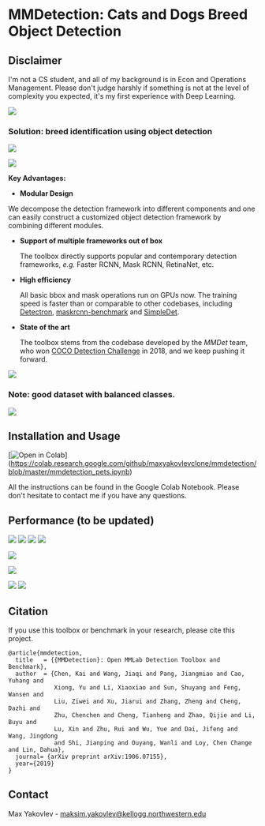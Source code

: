 # MMDetection: Cats and Dogs Breed Object Detection

## Disclaimer
I'm not a CS student, and all of my background is in Econ and Operations Management. Please don't judge harshly if something is not at the level of complexity you expected, it's my first experience with Deep Learning.

![](0002.jpg)

### **Solution**: breed identification using object detection

![](0003.jpg)

![](0004.jpg)

**Key Advantages:**

 - **Modular Design**

  We decompose the detection framework into different components and one can easily construct a customized object detection framework by combining different modules.

- **Support of multiple frameworks out of box**

  The toolbox directly supports popular and contemporary detection frameworks, *e.g.* Faster RCNN, Mask RCNN, RetinaNet, etc.

- **High efficiency**

  All basic bbox and mask operations run on GPUs now. The training speed is faster than or comparable to other codebases, including [Detectron](https://github.com/facebookresearch/Detectron), [maskrcnn-benchmark](https://github.com/facebookresearch/maskrcnn-benchmark) and [SimpleDet](https://github.com/TuSimple/simpledet).

- **State of the art**

  The toolbox stems from the codebase developed by the *MMDet* team, who won [COCO Detection Challenge](http://cocodataset.org/#detection-leaderboard) in 2018, and we keep pushing it forward.
  

![](0006.jpg)

### **Note: good dataset with balanced classes.**
 
![](0005.jpg)

## Installation and Usage

[![Open in Colab](https://colab.research.google.com/assets/colab-badge.svg)] (https://colab.research.google.com/github/maxyakovlevclone/mmdetection/blob/master/mmdetection_pets.ipynb)

All the instructions can be found in the Google Colab Notebook. Please don't hesitate to contact me if you have any questions.

## Performance (to be updated) 
![](precision-recall_faster_rcnn.jpg)
![](training_performance.png)
![](AUC.png)
![](f_measure.jpg)



![](0008.jpg)

![](0009.jpg)

![](prediction.png)
![](prediction_1.png)




## Citation

If you use this toolbox or benchmark in your research, please cite this project.

```
@article{mmdetection,
  title   = {{MMDetection}: Open MMLab Detection Toolbox and Benchmark},
  author  = {Chen, Kai and Wang, Jiaqi and Pang, Jiangmiao and Cao, Yuhang and
             Xiong, Yu and Li, Xiaoxiao and Sun, Shuyang and Feng, Wansen and
             Liu, Ziwei and Xu, Jiarui and Zhang, Zheng and Cheng, Dazhi and
             Zhu, Chenchen and Cheng, Tianheng and Zhao, Qijie and Li, Buyu and
             Lu, Xin and Zhu, Rui and Wu, Yue and Dai, Jifeng and Wang, Jingdong
             and Shi, Jianping and Ouyang, Wanli and Loy, Chen Change and Lin, Dahua},
  journal= {arXiv preprint arXiv:1906.07155},
  year={2019}
}
```


## Contact

Max Yakovlev - maksim.yakovlev@kellogg.northwestern.edu
